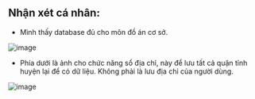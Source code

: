 ## Nhận xét cá nhân:
- Mình thấy database đủ cho môn đồ án cơ sở.
  
![image](https://github.com/ltmichael52/Ban_Giay_Dep/assets/101556054/0287d163-8b11-4dbc-80a3-fe8f0583c88d)

- Phía dưới là ảnh cho chức năng sổ địa chỉ, này để lưu tất cả quận tỉnh huyện lại để có dữ liệu. Không phải là lưu địa chỉ của người dùng.
  
![image](https://github.com/ltmichael52/Ban_Giay_Dep/assets/101556054/2ebcfa0e-6936-4411-b1a1-0cb6b78f51eb)


